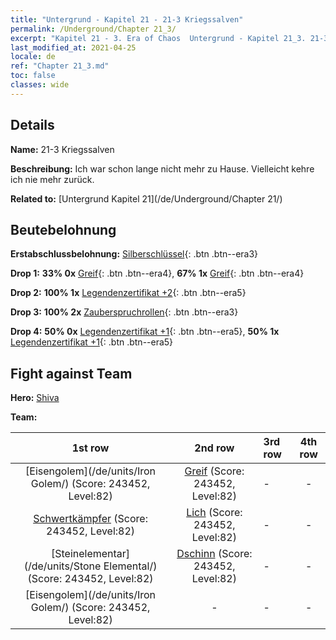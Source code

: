 ```yaml
---
title: "Untergrund - Kapitel 21 - 21-3 Kriegssalven"
permalink: /Underground/Chapter 21_3/
excerpt: "Kapitel 21 - 3. Era of Chaos  Untergrund - Kapitel 21_3. 21-3 Kriegssalven"
last_modified_at: 2021-04-25
locale: de
ref: "Chapter 21_3.md"
toc: false
classes: wide
---
```


## Details

 **Name:** 21-3 Kriegssalven

 **Beschreibung:** Ich war schon lange nicht mehr zu Hause. Vielleicht kehre ich nie mehr zurück.

 **Related to:** [Untergrund Kapitel 21](/de/Underground/Chapter 21/)

## Beutebelohnung

 **Erstabschlussbelohnung:** [Silberschlüssel](/ItemsDE/con_693/){: .btn .btn--era3}

 **Drop 1:** **33% 0x** [Greif](/ItemsDE/unt_192/){: .btn .btn--era4}, **67% 1x** [Greif](/ItemsDE/unt_192/){: .btn .btn--era4}

 **Drop 2:** **100% 1x** [Legendenzertifikat +2](/ItemsDE/mat_81/){: .btn .btn--era5}

 **Drop 3:** **100% 2x** [Zauberspruchrollen](/ItemsDE/con_694/){: .btn .btn--era3}

 **Drop 4:** **50% 0x** [Legendenzertifikat +1](/ItemsDE/mat_74/){: .btn .btn--era5}, **50% 1x** [Legendenzertifikat +1](/ItemsDE/mat_74/){: .btn .btn--era5}


## Fight against Team
 **Hero:** [Shiva](/de/heroes/Shiva/)

 **Team:**


  | 1st row | 2nd row | 3rd row | 4th row |
  |:----:|:----:|:----|:----:|
  | [Eisengolem](/de/units/Iron Golem/) (Score: 243452, Level:82)  | [Greif](/de/units/Griffin/) (Score: 243452, Level:82)  | - | - |
  | [Schwertkämpfer](/de/units/Swordsman/) (Score: 243452, Level:82)  | [Lich](/de/units/Lich/) (Score: 243452, Level:82)  | - | - |
  | [Steinelementar](/de/units/Stone Elemental/) (Score: 243452, Level:82)  | [Dschinn](/de/units/Genie/) (Score: 243452, Level:82)  | - | - |
  | [Eisengolem](/de/units/Iron Golem/) (Score: 243452, Level:82)  | - | - | - |


